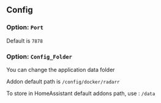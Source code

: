 ## **Config**

### **Option:** `Port`

Default is `7878`

### **Option:** `Config_Folder`

You can change the application data folder 

Addon default path is `/config/docker/radarr`

To store in HomeAssistant default addons path, use : `/data`

